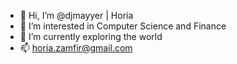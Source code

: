 - 👋 Hi, I’m @djmayyer | Horia
- 👀 I’m interested in Computer Science and Finance
- 🌱 I’m currently exploring the world
- 📫 horia.zamfir@gmail.com

<!---
djmayyer/djmayyer is a ✨ special ✨ repository because its `README.md` 
---!>
